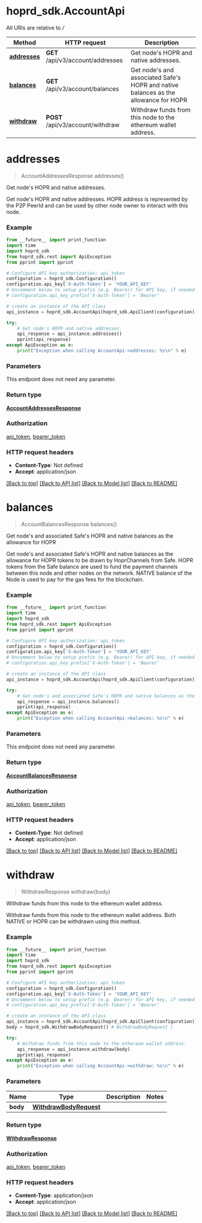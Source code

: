 # hoprd_sdk.AccountApi

All URIs are relative to */*

Method | HTTP request | Description
------------- | ------------- | -------------
[**addresses**](AccountApi.md#addresses) | **GET** /api/v3/account/addresses | Get node&#x27;s HOPR and native addresses.
[**balances**](AccountApi.md#balances) | **GET** /api/v3/account/balances | Get node&#x27;s and associated Safe&#x27;s HOPR and native balances as the allowance for HOPR
[**withdraw**](AccountApi.md#withdraw) | **POST** /api/v3/account/withdraw | Withdraw funds from this node to the ethereum wallet address.

# **addresses**
> AccountAddressesResponse addresses()

Get node's HOPR and native addresses.

Get node's HOPR and native addresses.  HOPR address is represented by the P2P PeerId and can be used by other node owner to interact with this node.

### Example
```python
from __future__ import print_function
import time
import hoprd_sdk
from hoprd_sdk.rest import ApiException
from pprint import pprint

# Configure API key authorization: api_token
configuration = hoprd_sdk.Configuration()
configuration.api_key['X-Auth-Token'] = 'YOUR_API_KEY'
# Uncomment below to setup prefix (e.g. Bearer) for API key, if needed
# configuration.api_key_prefix['X-Auth-Token'] = 'Bearer'

# create an instance of the API class
api_instance = hoprd_sdk.AccountApi(hoprd_sdk.ApiClient(configuration))

try:
    # Get node's HOPR and native addresses.
    api_response = api_instance.addresses()
    pprint(api_response)
except ApiException as e:
    print("Exception when calling AccountApi->addresses: %s\n" % e)
```

### Parameters
This endpoint does not need any parameter.

### Return type

[**AccountAddressesResponse**](AccountAddressesResponse.md)

### Authorization

[api_token](../README.md#api_token), [bearer_token](../README.md#bearer_token)

### HTTP request headers

 - **Content-Type**: Not defined
 - **Accept**: application/json

[[Back to top]](#) [[Back to API list]](../README.md#documentation-for-api-endpoints) [[Back to Model list]](../README.md#documentation-for-models) [[Back to README]](../README.md)

# **balances**
> AccountBalancesResponse balances()

Get node's and associated Safe's HOPR and native balances as the allowance for HOPR

Get node's and associated Safe's HOPR and native balances as the allowance for HOPR tokens to be drawn by HoprChannels from Safe.  HOPR tokens from the Safe balance are used to fund the payment channels between this node and other nodes on the network. NATIVE balance of the Node is used to pay for the gas fees for the blockchain.

### Example
```python
from __future__ import print_function
import time
import hoprd_sdk
from hoprd_sdk.rest import ApiException
from pprint import pprint

# Configure API key authorization: api_token
configuration = hoprd_sdk.Configuration()
configuration.api_key['X-Auth-Token'] = 'YOUR_API_KEY'
# Uncomment below to setup prefix (e.g. Bearer) for API key, if needed
# configuration.api_key_prefix['X-Auth-Token'] = 'Bearer'

# create an instance of the API class
api_instance = hoprd_sdk.AccountApi(hoprd_sdk.ApiClient(configuration))

try:
    # Get node's and associated Safe's HOPR and native balances as the allowance for HOPR
    api_response = api_instance.balances()
    pprint(api_response)
except ApiException as e:
    print("Exception when calling AccountApi->balances: %s\n" % e)
```

### Parameters
This endpoint does not need any parameter.

### Return type

[**AccountBalancesResponse**](AccountBalancesResponse.md)

### Authorization

[api_token](../README.md#api_token), [bearer_token](../README.md#bearer_token)

### HTTP request headers

 - **Content-Type**: Not defined
 - **Accept**: application/json

[[Back to top]](#) [[Back to API list]](../README.md#documentation-for-api-endpoints) [[Back to Model list]](../README.md#documentation-for-models) [[Back to README]](../README.md)

# **withdraw**
> WithdrawResponse withdraw(body)

Withdraw funds from this node to the ethereum wallet address.

Withdraw funds from this node to the ethereum wallet address.  Both NATIVE or HOPR can be withdrawn using this method.

### Example
```python
from __future__ import print_function
import time
import hoprd_sdk
from hoprd_sdk.rest import ApiException
from pprint import pprint

# Configure API key authorization: api_token
configuration = hoprd_sdk.Configuration()
configuration.api_key['X-Auth-Token'] = 'YOUR_API_KEY'
# Uncomment below to setup prefix (e.g. Bearer) for API key, if needed
# configuration.api_key_prefix['X-Auth-Token'] = 'Bearer'

# create an instance of the API class
api_instance = hoprd_sdk.AccountApi(hoprd_sdk.ApiClient(configuration))
body = hoprd_sdk.WithdrawBodyRequest() # WithdrawBodyRequest | 

try:
    # Withdraw funds from this node to the ethereum wallet address.
    api_response = api_instance.withdraw(body)
    pprint(api_response)
except ApiException as e:
    print("Exception when calling AccountApi->withdraw: %s\n" % e)
```

### Parameters

Name | Type | Description  | Notes
------------- | ------------- | ------------- | -------------
 **body** | [**WithdrawBodyRequest**](WithdrawBodyRequest.md)|  | 

### Return type

[**WithdrawResponse**](WithdrawResponse.md)

### Authorization

[api_token](../README.md#api_token), [bearer_token](../README.md#bearer_token)

### HTTP request headers

 - **Content-Type**: application/json
 - **Accept**: application/json

[[Back to top]](#) [[Back to API list]](../README.md#documentation-for-api-endpoints) [[Back to Model list]](../README.md#documentation-for-models) [[Back to README]](../README.md)

